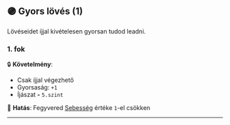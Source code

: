 ## 🟣 Gyors lövés (1)

Lövéseidet íjjal kivételesen gyorsan tudod leadni.
### 1. fok

🔒 **Követelmény**:
- Csak íjjal végezhető
- Gyorsaság: `+1`
- Íjászat  **-** `5.szint`

🌟 **Hatás**: Fegyvered [Sebesség](../063_04_tamadasok_szama_fegyverrel.md#fegyver-sebesség) értéke `1`-el csökken

---
